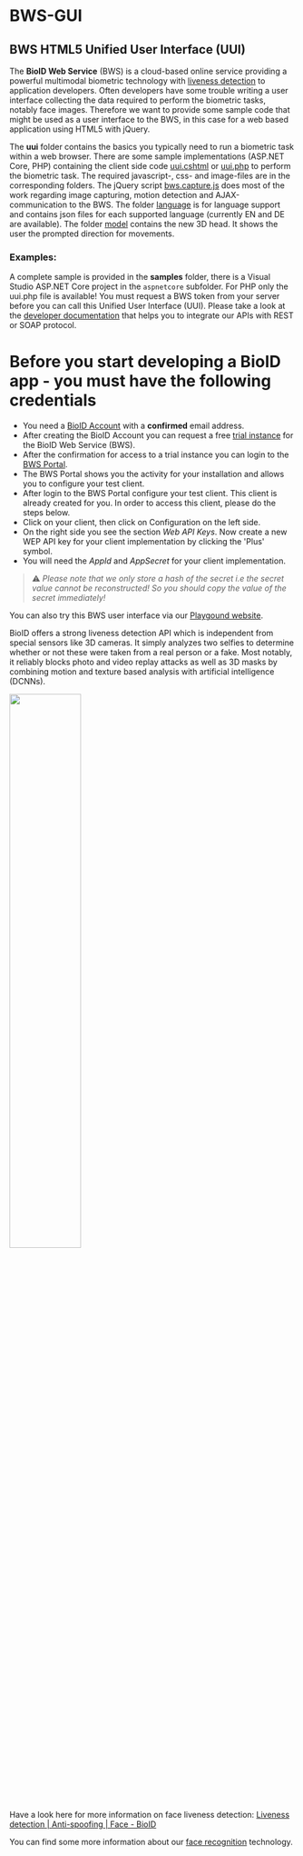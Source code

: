 BWS-GUI
=======

BWS HTML5 Unified User Interface (UUI)
-------------------------------------

The **BioID Web Service** (BWS) is a cloud-based online service providing a powerful multimodal biometric technology with [liveness detection][liveness] to application developers. Often developers have some trouble writing a user interface collecting the data required to perform the biometric tasks, notably face images. Therefore we want to provide some sample code that might be used as a user interface to the BWS, in this case for a web based application using HTML5 with jQuery.

The **uui** folder contains the basics you typically need to run a biometric task within a web browser. There are some sample implementations (ASP.NET Core, PHP) containing the client side code [uui.cshtml](./samples/aspnetcore/uuisample/Views/Home/Uui.cshtml) or [uui.php](./samples/php/uui.php) to perform the biometric task. The required javascript-, css- and image-files are in the corresponding folders. The jQuery script [bws.capture.js](./uui/js/bws.capture.js) does most of the work regarding image capturing, motion detection and AJAX-communication to the BWS. The folder [language](./uui/language)  is for language support and contains json files for each supported language (currently EN and DE are available). The folder [model](./uui/model) contains the new 3D head. It shows the user the prompted direction for movements.

### Examples:

A complete sample is provided in the **samples** folder, there is a Visual Studio ASP.NET Core project in the `aspnetcore` subfolder. 
For PHP only the uui.php file is available! You must request a BWS token from your server before you can call this Unified User Interface (UUI). Please take a look at the [developer documentation][docs] that helps you to integrate our APIs with REST or SOAP protocol.

# Before you start developing a BioID app - you must have the following credentials
- You need a [BioID Account][bioidaccountregister] with a **confirmed** email address.
- After creating the BioID Account you can request a free [trial instance][trial] for the BioID Web Service (BWS).
- After the confirmation for access to a trial instance you can login to the [BWS Portal][bwsportal].
- The BWS Portal shows you the activity for your installation and allows you to configure your test client.
- After login to the BWS Portal configure your test client. This client is already created for you. In order to access this client, please do the steps below.
- Click on your client, then click on Configuration on the left side.
- On the right side you see the section _Web API Keys_. Now create a new WEP API key for your client implementation by clicking the 'Plus' symbol.
- You will need the _AppId_ and _AppSecret_ for your client implementation. 
> :warning: _Please note that we only store a hash of the secret i.e the secret value cannot be reconstructed! So you should copy the value of the secret immediately!_


You can also try this BWS user interface via our [Playgound website][playground].

BioID offers a strong liveness detection API which is independent from special sensors like 3D cameras. It simply analyzes two selfies to determine whether or not these were taken from a real person or a fake. Most notably, it reliably blocks photo and video replay attacks as well as 3D masks by combining motion and texture based analysis with artificial intelligence (DCNNs).

[<img src="https://img.youtube.com/vi/14ivZ9shtmY/maxresdefault.jpg" width="50%">](https://youtu.be/14ivZ9shtmY)

Have a look here for more information on face liveness detection: [Liveness detection | Anti-spoofing | Face - BioID][liveness]

You can find some more information about our [face recognition][bioid] technology.

[bioid]: https://www.bioid.com "BioID GmbH Homepage"
[docs]: https://developer.bioid.com/bwsreference "BWS documentation"
[playground]: https://playground.bioid.com "BioID Playground"
[bioidaccountregister]: https://account.bioid.com/Account/Register "Register a BioID account" 
[trial]: https://bwsportal.bioid.com/register "Register for a trial instance"
[bwsportal]: https://bwsportal.bioid.com "BWS Portal"
[liveness]: https://www.bioid.com/liveness-detection/ "liveness detection"
